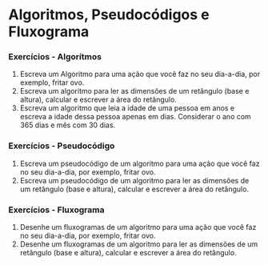 # Algoritmos, Pseudocódigos e Fluxograma



### Exercícios - Algorítmos

1. Escreva um Algoritmo para uma ação que você faz no seu dia-a-dia, por exemplo, fritar ovo.
2. Escreva um algoritmo para ler as dimensões de um retângulo \(base e altura\), calcular e escrever a área do retângulo.
3. Escreva um algoritmo que leia a idade de uma pessoa em anos e escreva a idade dessa pessoa  apenas em dias. Considerar o ano com 365 dias e mês com 30 dias.

### Exercícios - Pseudocódigo 

1. Escreva um pseudocódigo de um algoritmo para uma ação que você faz no seu dia-a-dia, por exemplo, fritar ovo.
2. Escreva um pseudocódigo de um algoritmo para ler as dimensões de um retângulo \(base e altura\), calcular e escrever a área do retângulo.

### Exercícios - Fluxograma

1. Desenhe um fluxogramas de um algoritmo para uma ação que você faz no seu dia-a-dia, por exemplo, fritar ovo.
2. Desenhe um fluxogramas de um algoritmo para ler as dimensões de um retângulo \(base e altura\), calcular e escrever a área do retângulo.



  

